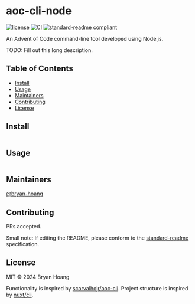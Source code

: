# aoc-cli-node

[![license](https://img.shields.io/github/license/bryan-hoang/aoc-cli-node)](https://github.com/bryan-hoang/aoc-cli-node/blob/main/LICENSE)
[![CI](https://github.com/bryan-hoang/aoc-cli-node/actions/workflows/main.yml/badge.svg)](https://github.com/bryan-hoang/aoc-cli-node/actions/workflows/main.yml)
[![standard-readme compliant](https://img.shields.io/badge/standard--readme-OK-green.svg?style=flat-square)](https://github.com/RichardLitt/standard-readme)

An Advent of Code command-line tool developed using Node.js.

TODO: Fill out this long description.

## Table of Contents

- [Install](#install)
- [Usage](#usage)
- [Maintainers](#maintainers)
- [Contributing](#contributing)
- [License](#license)

## Install

```sh

```

## Usage

```sh

```

## Maintainers

[@bryan-hoang](https://github.com/bryan-hoang)

## Contributing

PRs accepted.

Small note: If editing the README, please conform to the
[standard-readme](https://github.com/RichardLitt/standard-readme) specification.

## License

MIT © 2024 Bryan Hoang

Functionality is inspired by
[scarvalhojr/aoc-cli](https://github.com/scarvalhojr/aoc-cli). Project structure
is inspired by [nuxt/cli](https://github.com/nuxt/cli).
